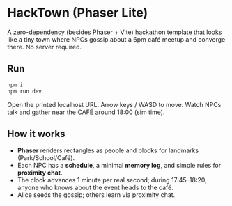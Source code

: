# HackTown (Phaser Lite)
A zero-dependency (besides Phaser + Vite) hackathon template that looks like a tiny town where NPCs gossip about a 6pm café meetup and converge there. No server required.

## Run
```bash
npm i
npm run dev
```
Open the printed localhost URL. Arrow keys / WASD to move. Watch NPCs talk and gather near the CAFÉ around 18:00 (sim time).

## How it works
- **Phaser** renders rectangles as people and blocks for landmarks (Park/School/Café).
- Each NPC has a **schedule**, a minimal **memory log**, and simple rules for **proximity chat**.
- The clock advances 1 minute per real second; during 17:45–18:20, anyone who knows about the event heads to the café.
- Alice seeds the gossip; others learn via proximity chat.
